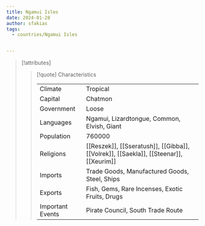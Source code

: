 ```yaml
---
title: Ngamui Isles
date: 2024-01-28
author: sfakias
tags:
  - countries/Ngamui Isles


---
```

> [!attributes]
> 
> > [!quote] Characteristics
> >
> > | | |
> > | --- | --- |
> > | Climate |  Tropical |
> > | Capital |  Chatmon |
> > | Government |  Loose |
> > | Languages |  Ngamui, Lizardtongue, Common, Elvish, Giant |
> > | Population |  760000 |
> > | Religions |  [[Reszek]], [[Sseratush]], [[Gibba]], [[Volrek]], [[Saekla]], [[Steenar]], [[Xeurim]] |
> > | Imports |  Trade Goods, Manufactured Goods, Steel, Ships |
> > | Exports |  Fish, Gems, Rare Incenses, Exotic Fruits, Drugs |
> > | Important Events |  Pirate Council, South Trade Route |
